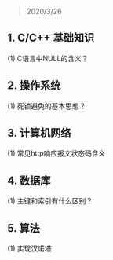 > 2020/3/26

## 1. C/C++ 基础知识
(1) C语言中NULL的含义？

## 2. 操作系统
(1) 死锁避免的基本思想？

## 3. 计算机网络
(1) 常见http响应报文状态码含义

## 4. 数据库
(1) 主键和索引有什么区别？

## 5. 算法
(1) 实现汉诺塔